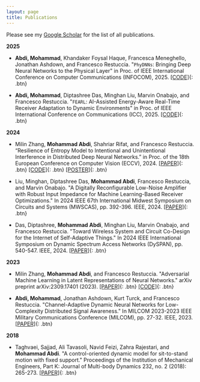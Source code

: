 ```yaml
---
layout: page
title: Publications
---
```


Please see my <a href="https://scholar.google.com/citations?user=t_gb8OoAAAAJ" target="_blank">Google Scholar</a> for the list of all publications.
<br />

**2025**

- **Abdi, Mohammad**, Khandaker Foysal Haque, Francesca Meneghello, Jonathan Ashdown, and Francesco Restuccia. "<code>PhyDNNs</code>: Bringing Deep Neural Networks to the Physical Layer" in Proc. of IEEE International Conference on Computer Communications (INFOCOM), 2025.
[[CODE]](https://github.com/AbdiMohammad/PhyDistInf){: .btn}

- **Abdi, Mohammad**, Diptashree Das, Minghan Liu, Marvin Onabajo, and Francesco Restuccia. "<code>FEARL</code>: AI-Assisted Energy-Aware Real-Time Receiver Adaptation to Dynamic Environments" in Proc. of IEEE International Conference on Communications (ICC), 2025.
[[CODE]](https://github.com/AbdiMohammad/RadioRTML_DQN){: .btn}

**2024**

- Milin Zhang, **Mohammad Abdi**, Shahriar Rifat, and Francesco Restuccia. “Resilience of Entropy Model to Intentional and Unintentional Interference in Distributed Deep Neural Networks.” in Proc. of the 18th European Conference on Computer Vision (ECCV), 2024. 
[[PAPER]](https://arxiv.org/pdf/2403.00942){: .btn} [[CODE]](https://github.com/Restuccia-Group/EntropyR){: .btn} [[POSTER]](/assets/img/Poster-ECCV-Entropy.pptx.png){: .btn}

- Liu, Minghan, Diptashree Das, **Mohammad Abdi**, Francesco Restuccia, and Marvin Onabajo. "A Digitally Reconfigurable Low-Noise Amplifier with Robust Input Impedance for Machine Learning-Based Receiver Optimizations." In 2024 IEEE 67th International Midwest Symposium on Circuits and Systems (MWSCAS), pp. 392-396. IEEE, 2024.
[[PAPER]](https://ieeexplore.ieee.org/abstract/document/10658895){: .btn}

- Das, Diptashree, **Mohammad Abdi**, Minghan Liu, Marvin Onabajo, and Francesco Restuccia. "Toward Wireless System and Circuit Co-Design for the Internet of Self-Adaptive Things." In 2024 IEEE International Symposium on Dynamic Spectrum Access Networks (DySPAN), pp. 540-547. IEEE, 2024.
[[PAPER]](https://arxiv.org/pdf/2407.01808){: .btn}

**2023**

- Milin Zhang, **Mohammad Abdi**, and Francesco Restuccia. "Adversarial Machine Learning in
Latent Representations of Neural Networks." arXiv preprint arXiv:2309.17401 (2023).
[[PAPER]](https://arxiv.org/pdf/2309.17401.pdf){: .btn} [[CODE]](https://github.com/Restuccia-Group/AdvLatent){: .btn}

- **Abdi, Mohammad**, Jonathan Ashdown, Kurt Turck, and Francesco Restuccia. "Channel-Adaptive Dynamic Neural Networks for Low-Complexity Distributed Signal Awareness." In MILCOM 2023-2023 IEEE Military Communications Conference (MILCOM), pp. 27-32. IEEE, 2023.
[[PAPER]](https://ieeexplore.ieee.org/abstract/document/10356251){: .btn}

**2018**

- Taghvaei, Sajjad, Ali Tavasoli, Navid Feizi, Zahra Rajestari, and **Mohammad Abdi**. "A control-oriented dynamic model for sit-to-stand motion with fixed support." Proceedings of the Institution of Mechanical Engineers, Part K: Journal of Multi-body Dynamics 232, no. 2 (2018): 265-273.
[[PAPER]](https://journals.sagepub.com/doi/full/10.1177/1464419317731059){: .btn}

<!-- 
**Non-refereed project reports:**

- **Desh Raj**. *Semi-implicit variational inference for unsupervised acoustic unit discovery*.
    [PDF](/static/report/aud.pdf){: .btn}
- Tara Abrishami, **Desh Raj**, Noah Scribner, Vasileios Papaioannou. *Inference on Ohio redistricting maps from
Congressional 2016 elections*.
    [PDF](/static/report/ohio.pdf){: .btn}
- **Desh Raj**. *Estimating bounds for bit-truncated word embeddings*.
    [PDF](/static/report/bounds.pdf){: .btn}
- Venkat Arun, **Desh Raj**, Mrinal Tak, Sumeet Ranka. *Fine-grained readability estimation using language modeling*.
    [PDF](/static/report/readability.pdf){: .btn}
- **Desh Raj**, Kanhaiya Rathi. *A survey of probabilistic databases*. 
    [PDF](/static/report/dbms-survery.pdf){: .btn}
- **Desh Raj**, Abhilasha Sancheti, Mrinal Tak, Kunaal Jain. *Monitoring production line performance to reduce manufacturing failures*.
    [PDF](/static/report/bosch.pdf){: .btn}
- **Desh Raj**, Sumeet Ranka, Siddharth Kumar, Akashdeep Goswami, Samyak Kumbhalwar. *Spatial transformer networks*.
    [PDF](/static/report/stn.pdf){: .btn}

<br />  -->


